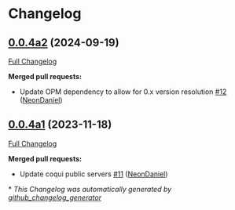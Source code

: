 # Changelog

## [0.0.4a2](https://github.com/NeonGeckoCom/neon-tts-plugin-coqui-remote/tree/0.0.4a2) (2024-09-19)

[Full Changelog](https://github.com/NeonGeckoCom/neon-tts-plugin-coqui-remote/compare/0.0.4a1...0.0.4a2)

**Merged pull requests:**

- Update OPM dependency to allow for 0.x version resolution [\#12](https://github.com/NeonGeckoCom/neon-tts-plugin-coqui-remote/pull/12) ([NeonDaniel](https://github.com/NeonDaniel))

## [0.0.4a1](https://github.com/NeonGeckoCom/neon-tts-plugin-coqui-remote/tree/0.0.4a1) (2023-11-18)

[Full Changelog](https://github.com/NeonGeckoCom/neon-tts-plugin-coqui-remote/compare/0.0.3...0.0.4a1)

**Merged pull requests:**

- Update coqui public servers [\#11](https://github.com/NeonGeckoCom/neon-tts-plugin-coqui-remote/pull/11) ([NeonDaniel](https://github.com/NeonDaniel))



\* *This Changelog was automatically generated by [github_changelog_generator](https://github.com/github-changelog-generator/github-changelog-generator)*
